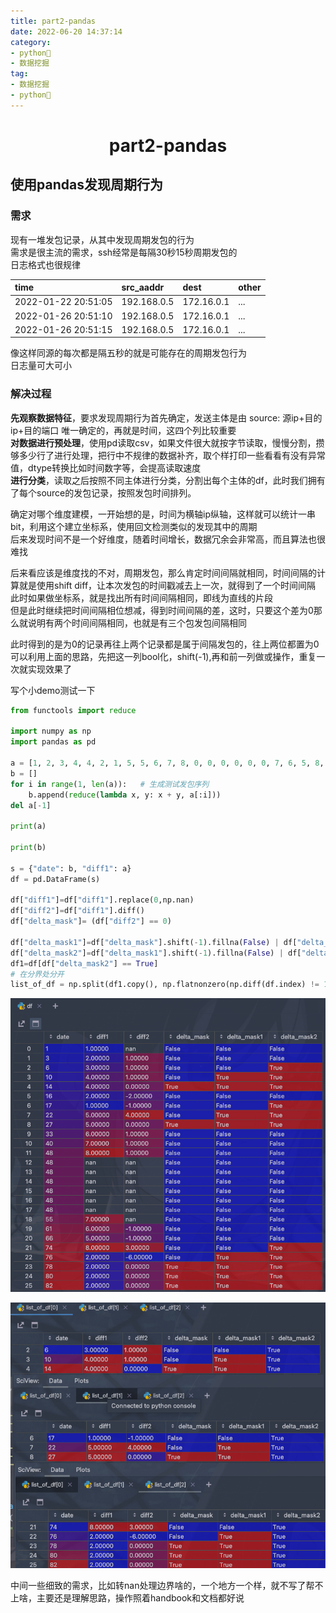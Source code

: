 ```yaml
---
title: part2-pandas
date: 2022-06-20 14:37:14
category:
- python🐍
- 数据挖掘
tag:
- 数据挖掘
- python🐍 
---
```


<!-- more -->
<div align="center"><h1><strong> part2-pandas</strong></h1></div>


## 使用pandas发现周期行为
### 需求
现有一堆发包记录，从其中发现周期发包的行为  
需求是很主流的需求，ssh经常是每隔30秒15秒周期发包的  
日志格式也很规律  

| time                | src_aaddr | dest       | other |
|:--------------------|:------------------------------------------------------------------------------------------------------------------------------------------|:-----------|:------|
| 2022-01-22 20:51:05 |                                                                                                                               192.168.0.5 | 172.16.0.1 | ...   |
| 2022-01-26 20:51:10 |                                                                                                                               192.168.0.5 | 172.16.0.1 | ...   |
| 2022-01-26 20:51:15 |                                                                                                                               192.168.0.5 | 172.16.0.1 | ...   |

像这样同源的每次都是隔五秒的就是可能存在的周期发包行为  
日志量可大可小  
### 解决过程
**先观察数据特征**，要求发现周期行为首先确定，发送主体是由 source: 源ip+目的ip+目的端口 唯一确定的，再就是时间，这四个列比较重要   
**对数据进行预处理**，使用pd读取csv，如果文件很大就按字节读取，慢慢分割，攒够多少行了进行处理，把行中不规律的数据补齐，取个样打印一些看看有没有异常值，dtype转换比如时间数字等，会提高读取速度  
**进行分类**，读取之后按照不同主体进行分类，分割出每个主体的df，此时我们拥有了每个source的发包记录，按照发包时间排列。

确定对哪个维度建模，一开始想的是，时间为横轴ip纵轴，这样就可以统计一串bit，利用这个建立坐标系，使用回文检测类似的发现其中的周期  
后来发现时间不是一个好维度，随着时间增长，数据冗余会非常高，而且算法也很难找  

后来看应该是维度找的不对，周期发包，那么肯定时间间隔就相同，时间间隔的计算就是使用shift diff，让本次发包的时间戳减去上一次，就得到了一个时间间隔  
此时如果做坐标系，就是找出所有时间间隔相同，即线为直线的片段  
但是此时继续把时间间隔相位想减，得到时间间隔的差，这时，只要这个差为0那么就说明有两个时间间隔相同，也就是有三个包发包间隔相同  

此时得到的是为0的记录再往上两个记录都是属于间隔发包的，往上两位都置为0  
可以利用上面的思路，先把这一列bool化，shift(-1),再和前一列做或操作，重复一次就实现效果了

写个小demo测试一下
```python
from functools import reduce  

import numpy as np  
import pandas as pd  
  
a = [1, 2, 3, 4, 4, 2, 1, 5, 5, 6, 7, 8, 0, 0, 0, 0, 0, 0, 7, 6, 5, 8, 2, 2, 2, 2, 1]  # 假设这是时间间隔
b = []    
for i in range(1, len(a)):   # 生成测试发包序列
    b.append(reduce(lambda x, y: x + y, a[:i]))  
del a[-1]  
  
print(a)  
  
print(b)  
  
s = {"date": b, "diff1": a}  
df = pd.DataFrame(s)  
  
df["diff1"]=df["diff1"].replace(0,np.nan)  
df["diff2"]=df["diff1"].diff()  
df["delta_mask"]= (df["diff2"] == 0)

df["delta_mask1"]=df["delta_mask"].shift(-1).fillna(False) | df["delta_mask"]  
df["delta_mask2"]=df["delta_mask1"].shift(-1).fillna(False) | df["delta_mask1"]  # 把为0的上三行都变为True  
df1=df[df["delta_mask2"] == True]  
# 在分界处分开
list_of_df = np.split(df1.copy(), np.flatnonzero(np.diff(df.index) != 1) + 1)
```

![|600](./static/part2-pandas_images_1.png)


![600](./static/part2-pandas_images_2.png)

中间一些细致的需求，比如转nan处理边界啥的，一个地方一个样，就不写了帮不上啥，主要还是理解思路，操作照着handbook和文档都好说  